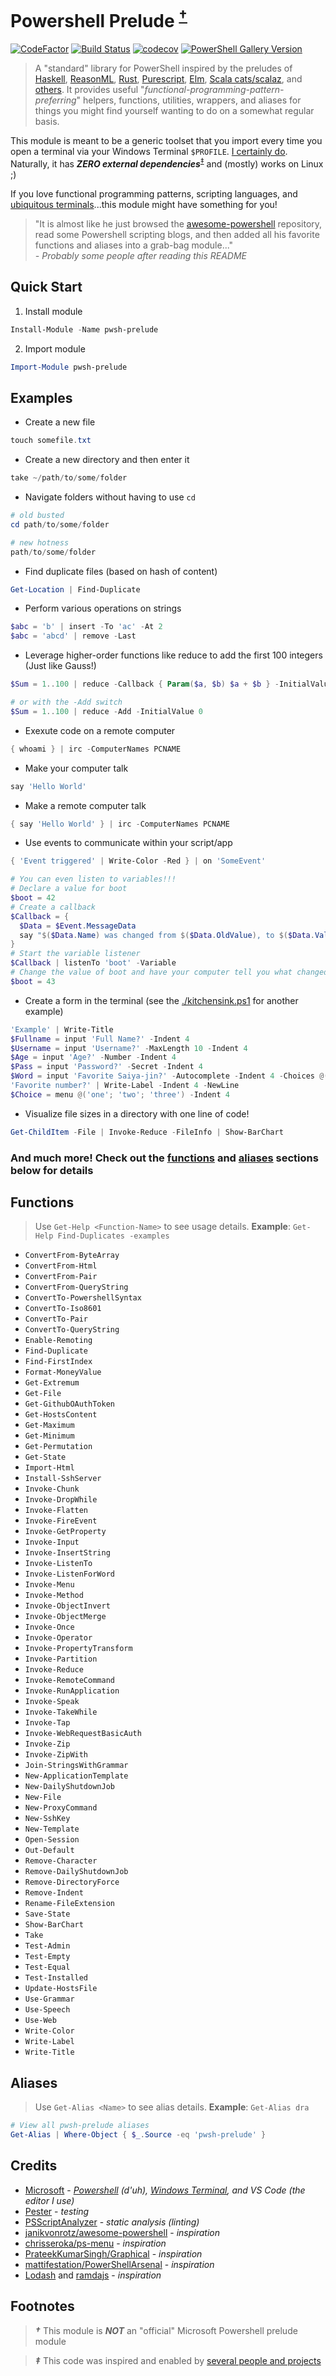 Powershell Prelude <sup>[†](#footnotes)</sup>
==================
[![CodeFactor](https://www.codefactor.io/repository/github/jhwohlgemuth/pwsh-prelude/badge)](https://www.codefactor.io/repository/github/jhwohlgemuth/pwsh-prelude)
[![Build Status](https://travis-ci.com/jhwohlgemuth/pwsh-prelude.svg?branch=master)](https://travis-ci.com/jhwohlgemuth/pwsh-prelude)
[![codecov](https://codecov.io/gh/jhwohlgemuth/pwsh-prelude/branch/master/graph/badge.svg?token=3NMKOGN0Q8)](https://codecov.io/gh/jhwohlgemuth/pwsh-prelude/)
[![PowerShell Gallery Version](https://img.shields.io/powershellgallery/v/pwsh-prelude)](https://www.powershellgallery.com/packages/pwsh-prelude)
> A "standard" library for PowerShell inspired by the preludes of [Haskell](https://hackage.haskell.org/package/base-4.7.0.2/docs/Prelude.html), [ReasonML](https://reazen.github.io/relude/#/), [Rust](https://doc.rust-lang.org/std/prelude/index.html), [Purescript](https://pursuit.purescript.org/packages/purescript-prelude), [Elm](https://github.com/elm/core), [Scala cats/scalaz](https://github.com/fosskers/scalaz-and-cats), and [others](https://lodash.com/docs). It provides useful "*functional-programming-pattern-preferring*" helpers, functions, utilities, wrappers, and aliases for things you might find yourself wanting to do on a somewhat regular basis.

This module is meant to be a generic toolset that you import every time you open a terminal via your Windows Terminal `$PROFILE`. [I certainly do](https://github.com/jhwohlgemuth/env/tree/master/dev-with-windows-terminal). Naturally, it has ***ZERO external dependencies***<sup>[‡](#footnotes)</sup> and (mostly) works on Linux ;)

If you love functional programming patterns, scripting languages, and [ubiquitous terminals](https://docs.microsoft.com/en-us/powershell/scripting/install/installing-powershell-core-on-linux?view=powershell-7)...this module might have something for you!

> "It is almost like he just browsed the [awesome-powershell](https://github.com/janikvonrotz/awesome-powershell) repository, read some Powershell scripting blogs, and then added all his favorite functions and aliases into a grab-bag module..."  
*- Probably some people after reading this README*

Quick Start
-----------

1. Install module
```powershell
Install-Module -Name pwsh-prelude
```

2. Import module
```powershell
Import-Module pwsh-prelude
```

Examples
--------
- Create a new file
```powershell
touch somefile.txt
```
- Create a new directory and then enter it
```powershell
take ~/path/to/some/folder
```
- Navigate folders without having to use `cd`
```powershell
# old busted
cd path/to/some/folder

# new hotness
path/to/some/folder
```
- Find duplicate files (based on hash of content)
```powershell
Get-Location | Find-Duplicate
```
- Perform various operations on strings
```powershell
$abc = 'b' | insert -To 'ac' -At 2
$abc = 'abcd' | remove -Last
```
- Leverage higher-order functions like reduce to add the first 100 integers (Just like Gauss!)
```powershell
$Sum = 1..100 | reduce -Callback { Param($a, $b) $a + $b } -InitialValue 0

# or with the -Add switch
$Sum = 1..100 | reduce -Add -InitialValue 0
```
- Exexute code on a remote computer
```powershell
{ whoami } | irc -ComputerNames PCNAME
```
- Make your computer talk
```powershell
say 'Hello World'
```
- Make a remote computer talk
```powershell
{ say 'Hello World' } | irc -ComputerNames PCNAME
```
- Use events to communicate within your script/app
```powershell
{ 'Event triggered' | Write-Color -Red } | on 'SomeEvent'

# You can even listen to variables!!!
# Declare a value for boot
$boot = 42
# Create a callback
$Callback = {
  $Data = $Event.MessageData
  say "$($Data.Name) was changed from $($Data.OldValue), to $($Data.Value)"
}
# Start the variable listener
$Callback | listenTo 'boot' -Variable
# Change the value of boot and have your computer tell you what changed
$boot = 43
```
- Create a form in the terminal (see the [./kitchensink.ps1](./kitchensink.ps1) for another example)
```powershell
'Example' | Write-Title
$Fullname = input 'Full Name?' -Indent 4
$Username = input 'Username?' -MaxLength 10 -Indent 4
$Age = input 'Age?' -Number -Indent 4
$Pass = input 'Password?' -Secret -Indent 4
$Word = input 'Favorite Saiya-jin?' -Autocomplete -Indent 4 -Choices @('Goku','Gohan','Goten','Vegeta','Trunks')
'Favorite number?' | Write-Label -Indent 4 -NewLine
$Choice = menu @('one'; 'two'; 'three') -Indent 4
```
- Visualize file sizes in a directory with one line of code!
```powershell
Get-ChildItem -File | Invoke-Reduce -FileInfo | Show-BarChart
```

### And much more! Check out the [functions](#Functions) and [aliases](#Aliases) sections below for details

Functions
---------
> Use `Get-Help <Function-Name>` to see usage details. **Example**: `Get-Help Find-Duplicates -examples`

- `ConvertFrom-ByteArray`
- `ConvertFrom-Html`
- `ConvertFrom-Pair`
- `ConvertFrom-QueryString`
- `ConvertTo-PowershellSyntax`
- `ConvertTo-Iso8601`
- `ConvertTo-Pair`
- `ConvertTo-QueryString`
- `Enable-Remoting`
- `Find-Duplicate`
- `Find-FirstIndex`
- `Format-MoneyValue`
- `Get-Extremum`
- `Get-File`
- `Get-GithubOAuthToken`
- `Get-HostsContent`
- `Get-Maximum`
- `Get-Minimum`
- `Get-Permutation`
- `Get-State`
- `Import-Html`
- `Install-SshServer`
- `Invoke-Chunk`
- `Invoke-DropWhile`
- `Invoke-Flatten`
- `Invoke-FireEvent`
- `Invoke-GetProperty`
- `Invoke-Input`
- `Invoke-InsertString`
- `Invoke-ListenTo`
- `Invoke-ListenForWord`
- `Invoke-Menu`
- `Invoke-Method`
- `Invoke-ObjectInvert`
- `Invoke-ObjectMerge`
- `Invoke-Once`
- `Invoke-Operator`
- `Invoke-PropertyTransform`
- `Invoke-Partition`
- `Invoke-Reduce`
- `Invoke-RemoteCommand`
- `Invoke-RunApplication`
- `Invoke-Speak`
- `Invoke-TakeWhile`
- `Invoke-Tap`
- `Invoke-WebRequestBasicAuth`
- `Invoke-Zip`
- `Invoke-ZipWith`
- `Join-StringsWithGrammar`
- `New-ApplicationTemplate`
- `New-DailyShutdownJob`
- `New-File`
- `New-ProxyCommand`
- `New-SshKey`
- `New-Template`
- `Open-Session`
- `Out-Default`
- `Remove-Character`
- `Remove-DailyShutdownJob`
- `Remove-DirectoryForce`
- `Remove-Indent`
- `Rename-FileExtension`
- `Save-State`
- `Show-BarChart`
- `Take`
- `Test-Admin`
- `Test-Empty`
- `Test-Equal`
- `Test-Installed`
- `Update-HostsFile`
- `Use-Grammar`
- `Use-Speech`
- `Use-Web`
- `Write-Color`
- `Write-Label`
- `Write-Title`

Aliases
-------
> Use `Get-Alias <Name>` to see alias details. **Example**: `Get-Alias dra`

```Powershell
# View all pwsh-prelude aliases
Get-Alias | Where-Object { $_.Source -eq 'pwsh-prelude' }
```

Credits
-------
- [Microsoft]() - *[Powershell](https://github.com/powershell/powershell) (d'uh), [Windows Terminal](https://github.com/jhwohlgemuth/env/tree/master/dev-with-windows-terminal), and VS Code (the editor I use)*
- [Pester](https://pester.dev/) - *testing*
- [PSScriptAnalyzer](https://github.com/PowerShell/PSScriptAnalyzer) - *static analysis (linting)*
- [janikvonrotz/awesome-powershell](https://github.com/janikvonrotz/awesome-powershell) - *inspiration*
- [chrisseroka/ps-menu](https://github.com/chrisseroka/ps-menu) - *inspiration*
- [PrateekKumarSingh/Graphical](https://github.com/PrateekKumarSingh/graphical) - *inspiration*
- [mattifestation/PowerShellArsenal](https://github.com/mattifestation/PowerShellArsenal/blob/master/MalwareAnalysis/Hosts.ps1) - *inspiration*
- [Lodash](https://lodash.com/docs/) and [ramdajs](https://ramdajs.com/docs/) - *inspiration*

Footnotes
---------
> ***†*** This module is ***NOT*** an "official" Microsoft Powershell prelude module

> ***‡*** This code was inspired and enabled by [several people and projects](#Credits)